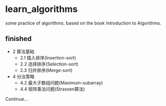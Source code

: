 # learn_algorithms
some practice of algorithms. based on the book Introduction to Algorithms.

## finished
- 2 算法基础
  - 2.1 插入排序(Insertion-sort)
  - 2.2 选择排序(Selection-sort)
  - 2.3 归并排序(Merge-sort)
- 4 分治策略
  - 4.2 最大子数组问题(Maximum-subarray)
  - 4.4 矩阵乘法问题(Strassen算法)

Continue...

